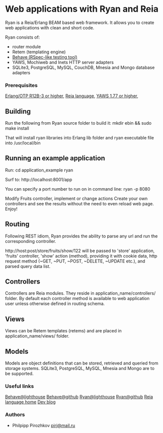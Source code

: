 # Web applications with Ryan and Reia

Ryan is a Reia/Erlang BEAM based web framework.
It allows you to create web applications with clean and short code.

Ryan consists of:
 - router module
 - Retem (templating engine)
 - [Behave (RSpec-like testing tool)](http://github.com/pirj/behave)
 - YAWS, Mochiweb and Inets HTTP server adapters
 - SQLite3, PostgreSQL, MySQL, CouchDB, Mnesia and Mongo database adapters

### Prerequisites

[Erlang/OTP R12B-3 or higher](http://www.erlang.org/download.html),
[Reia language](http://github.com/tarcieri/reia),
[YAWS 1.77 or higher](http://yaws.hyber.org),

## Building

Run the following from Ryan source folder to build it:
mkdir ebin &&
sudo make install

That will install ryan libraries into Erlang lib folder and
ryan executable file into /usr/local/bin

## Running an example application

Run:
cd application_example
ryan

Surf to: http://localhost:8001/app

You can specify a port number to run on in command line:
ryan -p 8080

Modify Fruits controller, implement or change actions
Create your own controllers and see the results without the need
to even reload web page.
Enjoy!

## Routing

Following REST idiom, Ryan provides the ability to parse any url and run the
corresponding controller.

http://host:post/store/fruits/show/122
will be passed to 'store' application, 'fruits' controller, 'show' action (method),
providing it with cookie data, http request method (~GET, ~PUT, ~POST, ~DELETE, ~UPDATE etc.),
and parsed query data list.

## Controllers
Controllers are Reia modules. They reside in application_name/controllers/ folder.
By default each controller method is available to web application user unless otherwise defined
in routing schema.

## Views

Views can be Retem templates (retems) and are placed in application_name/views/ folder.

## Models

Models are object definitions that can be stored, retrieved and queried from storage
systems.
SQLite3, PostgreSQL, MySQL, Mnesia and Mongo are to be supported.

### Useful links

[Behave@lighthouse](http://ryan_reia.lighthouseapp.com/projects/20723-behave)
[Behave@github](http://github.com/pirj/behave)
[Ryan@lighthouse](http://ryan_reia.lighthouseapp.com/projects/19645-ryan)
[Ryan@github](http://github.com/pirj/ryan)
[Reia language home](http://reia-lang.org)
[Dev blog](http://dev_addict.jot.ly)

### Authors
* Philpipp Pirozhkov pirj@mail.ru
